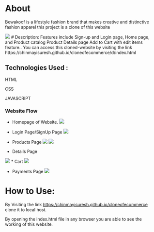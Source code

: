 # About
Bewakoof is a lifestyle fashion brand that makes creative and distinctive fashion apparel this project is a clone of this website

<img src="https://miro.medium.com/max/1400/1*q80R6O02dM9MPNwYR0Ul3A.png" />
# Description:
Features include Sign-up and Login page, Home page, and Product catalog Product Details page Add to Cart with edit items feature.. You can access this cloned-website by visiting the link https://chinmayisuresh.github.io/cloneofecommerce/d/index.html



## Technologies Used :
HTML

CSS

JAVASCRIPT

### Website Flow
* Homepage of Website.
  <img src="https://miro.medium.com/max/1400/1*q80R6O02dM9MPNwYR0Ul3A.png" >

* Login Page/SignUp Page
  <img src="https://miro.medium.com/max/1400/1*aWFv22HfJVyjkwmKIlabNg.png" >
    
* Products Page
  <img src="https://miro.medium.com/max/1400/1*nlHgH0CU6RQ08banY75Udg.png">
  <img src="https://miro.medium.com/max/1400/1*J2Vkxy8_bCaFM00qHDmj2Q.png">
* Details Page
<img src="https://miro.medium.com/max/1400/1*IGWnw0J8MIIh3jU7SOWapg.png">
* Cart
  <img src="https://miro.medium.com/max/1400/1*0peHhCRo1sl4KQBMMzWGXg.png">

* Payments Page
  <img src="https://miro.medium.com/max/1400/1*fE1GBL4_ouGaObCq5zLCiw.png">


# How to Use:
By Visiting the link https://chinmayisuresh.github.io/cloneofecommerce clone it to local host.

By opening the index.html file in any browser you are able to see the working of this website.

